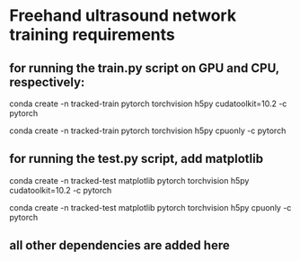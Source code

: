 # Freehand ultrasound network training requirements 


## for running the train.py script on GPU and CPU, respectively:
conda create -n tracked-train pytorch torchvision h5py cudatoolkit=10.2 -c pytorch  

conda create -n tracked-train pytorch torchvision h5py cpuonly -c pytorch


## for running the test.py script, add matplotlib 
conda create -n tracked-test matplotlib pytorch torchvision h5py cudatoolkit=10.2 -c pytorch  

conda create -n tracked-test matplotlib pytorch torchvision h5py cpuonly -c pytorch


## all other dependencies are added here
